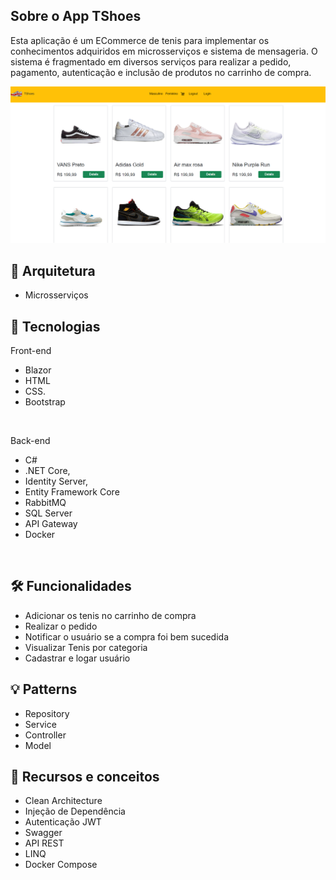 ## Sobre o App TShoes
Esta aplicação é um ECommerce de tenis para implementar os conhecimentos adquiridos em microsserviços e sistema de mensageria. O sistema é fragmentado em diversos serviços para realizar a pedido, pagamento, autenticação e inclusão de produtos no carrinho de compra.

![appThoes](https://github.com/guijs02/EcommerceTShoes/blob/master/fotoEcommerce.png)

## 📁 Arquitetura
- Microsserviços

## 📡 Tecnologias
  Front-end
- Blazor
-  HTML
-  CSS.
-  Bootstrap
  <br>
  
 Back-end
- C#
- .NET Core,
- Identity Server,
- Entity Framework Core
- RabbitMQ
- SQL Server
- API Gateway
- Docker
<br>

## 🛠 Funcionalidades
- Adicionar os tenis no carrinho de compra
- Realizar o pedido
- Notificar o usuário se a compra foi bem sucedida
- Visualizar Tenis por categoria
- Cadastrar e logar usuário

## 💡 Patterns
- Repository
- Service
- Controller
- Model

## 📖 Recursos e conceitos
- Clean Architecture
- Injeção de Dependência
- Autenticação JWT
- Swagger
- API REST
- LINQ
- Docker Compose


